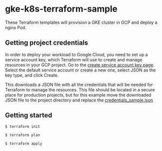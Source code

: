 # gke-k8s-terraform-sample

These Terraform templates will provision a GKE cluster in GCP and deploy a nginx Pod.

## Getting project credentials
In order to deploy your workload to Google Cloud, you need to set up a service account key, which Terraform will use to create and manage resources in your GCP project. Go to the [create service account key page](https://console.cloud.google.com/apis/credentials/serviceaccountkey). Select the default service account or create a new one, select JSON as the key type, and click Create.

This downloads a JSON file with all the credentials that will be needed for Terraform to manage the resources. This file should be located in a secure place for production projects, but for this example move the downloaded JSON file to the project directory and replace the [credentials_sample.json](./credentials_sample.json)

## Getting started

```shell
$ terraform init
```

```shell
$ terraform plan
```

```shell
$ terraform apply
```
